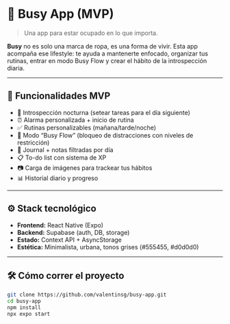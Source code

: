 # 🧠 Busy App (MVP)

> Una app para estar ocupado en lo que importa.

**Busy** no es solo una marca de ropa, es una forma de vivir. Esta app acompaña ese lifestyle: te ayuda a mantenerte enfocado, organizar tus rutinas, entrar en modo Busy Flow y crear el hábito de la introspección diaria.

---

## 🚀 Funcionalidades MVP

- 🛌 Introspección nocturna (setear tareas para el día siguiente)
- ⏰ Alarma personalizada + inicio de rutina
- ✅ Rutinas personalizables (mañana/tarde/noche)
- 🧘 Modo “Busy Flow” (bloqueo de distracciones con niveles de restricción)
- 📓 Journal + notas filtradas por día
- 📋 To-do list con sistema de XP
- 📷 Carga de imágenes para trackear tus hábitos
- 📊 Historial diario y progreso

---

## ⚙️ Stack tecnológico

- **Frontend:** React Native (Expo)
- **Backend:** Supabase (auth, DB, storage)
- **Estado:** Context API + AsyncStorage
- **Estética:** Minimalista, urbana, tonos grises (#555455, #d0d0d0)

---

## 🛠 Cómo correr el proyecto

```bash
git clone https://github.com/valentinsg/busy-app.git
cd busy-app
npm install
npx expo start
